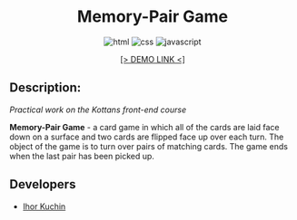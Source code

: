 <h1 align="center">
  Memory-Pair Game
</h1>

<p align="center">
  <img src="https://img.shields.io/badge/-html-red" alt="html">
  <img src="https://img.shields.io/badge/-css-blue" alt="css">
  <img src="https://img.shields.io/badge/-javascript-yellow" alt="javascript">
</p>

<p align="center">
  <a href="https://ik-web.github.io/memory-pair-game/">[> DEMO LINK <]</a> 
</p>

## Description:

*Practical work on the Kottans front-end course*

**Memory-Pair Game** - a card game in which all of the cards are laid face down on a surface and two cards are flipped face up over each turn. 
The object of the game is to turn over pairs of matching cards. The game ends when the last pair has been picked up.

## Developers

- [Ihor Kuchin](https://github.com/ik-web)

